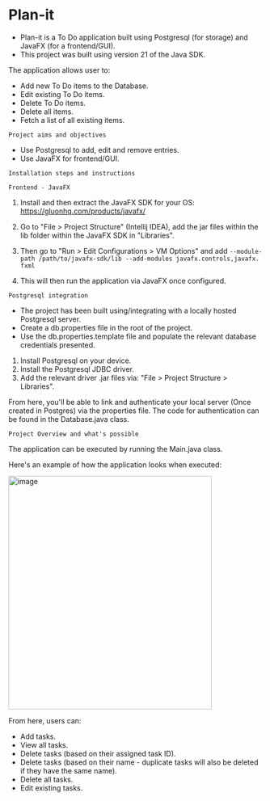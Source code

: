 # Plan-it
- Plan-it is a To Do application built using Postgresql (for storage) and JavaFX (for a frontend/GUI).
- This project was built using version 21 of the Java SDK.

The application allows user to:
- Add new To Do items to the Database.
- Edit existing To Do items.
- Delete To Do items.
- Delete all items.
- Fetch a list of all existing items.

```Project aims and objectives```
- Use Postgresql to add, edit and remove entries.
- Use JavaFX for frontend/GUI.

```Installation steps and instructions```

```Frontend - JavaFX```
1. Install and then extract the JavaFX SDK for your OS: https://gluonhq.com/products/javafx/
2. Go to "File > Project Structure" (Intellij IDEA), add the jar files within the lib folder within the JavaFX SDK 
in "Libraries".
3. Then go to "Run > Edit Configurations > VM Options" and add ```--module-path /path/to/javafx-sdk/lib --add-modules javafx.controls,javafx.
fxml```

4. This will then run the application via JavaFX once configured.


```Postgresql integration```

- The project has been built using/integrating with a locally hosted Postgresql server.
- Create a db.properties file in the root of the project.
- Use the db.properties.template file and populate the relevant database credentials presented.

1. Install Postgresql on your device.
2. Install the Postgresql JDBC driver.
3. Add the relevant driver .jar files via: "File > Project Structure > Libraries".

From here, you'll be able to link and authenticate your local server (Once created in Postgres) via the properties file.
The code for authentication can be found in the Database.java class.

```Project Overview and what's possible```

The application can be executed by running the Main.java class.

Here's an example of how the application looks when executed:

<img width="402" height="462" alt="image" src="https://github.com/user-attachments/assets/dca0bdbc-4c95-4d53-aad5-9d80fc79f95a" />

From here, users can:
- Add tasks.
- View all tasks.
- Delete tasks (based on their assigned task ID).
- Delete tasks (based on their name - duplicate tasks will also be deleted if they have the same name).
- Delete all tasks.
- Edit existing tasks.
